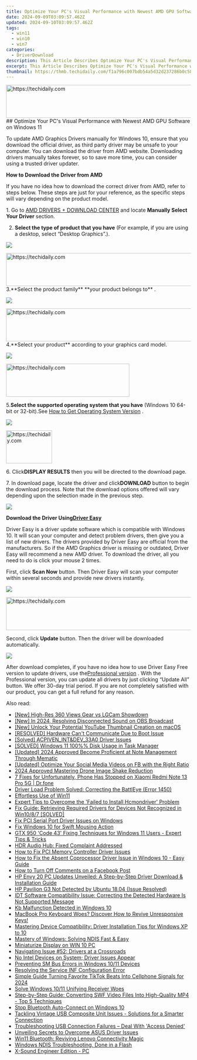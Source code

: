 ```yaml
---
title: Optimize Your PC's Visual Performance with Newest AMD GPU Software on Windows 11
date: 2024-09-09T03:09:57.462Z
updated: 2024-09-10T03:09:57.462Z
tags:
  - win11
  - win10
  - win7
categories:
  - DriverDownload
description: This Article Describes Optimize Your PC's Visual Performance with Newest AMD GPU Software on Windows 11
excerpt: This Article Describes Optimize Your PC's Visual Performance with Newest AMD GPU Software on Windows 11
thumbnail: https://thmb.techidaily.com/f1a796c007bdb54a5d32d237286b0c583ae30258c2ed2bd3a37271e2bf51c230.jpg
---
```


<!-- affiliate ads begin -->
<a href="https://bluettius.sjv.io/c/5597632/2139115/17108" target="_top" id="2139115">
  <img src="//a.impactradius-go.com/display-ad/17108-2139115" border="0" alt="https://techidaily.com" width="728" height="90"/>
</a>
<img height="0" width="0" src="https://bluettius.sjv.io/i/5597632/2139115/17108" style="position:absolute;visibility:hidden;" border="0" />
<!-- affiliate ads end -->
## Optimize Your PC's Visual Performance with Newest AMD GPU Software on Windows 11

To update AMD Graphics Drivers manually for Windows 10, ensure that you download the official driver, as third party driver may be unsafe to your computer. You can download the driver from AMD website. Downloading drivers manually takes forever, so to save more time, you can consider using a trusted driver updater.  
  
**How to Download the Driver from AMD**   
  
If you have no idea how to download the correct driver from AMD, refer to steps below. These steps are just for your reference, as the specific steps will vary depending on the product model.  
  
1\. Go to [AMD DRIVERS + DOWNLOAD CENTER](http://support.amd.com/en-us/download)  and locate **Manually Select Your Driver**  section.  
  
2. **Select the type of product that you have**  (For example, if you are using a desktop, select “Desktop Graphics”.).  
  
  
![](https://images.drivereasy.com/wp-content/uploads/2016/06/img_57564a26097b4.png)   
  
<!-- affiliate ads begin -->
<a href="https://bluettiit.sjv.io/c/5597632/2114267/17093" target="_top" id="2114267">
  <img src="//a.impactradius-go.com/display-ad/17093-2114267" border="0" alt="https://techidaily.com" width="728" height="90"/>
</a>
<img height="0" width="0" src="https://bluettiit.sjv.io/i/5597632/2114267/17093" style="position:absolute;visibility:hidden;" border="0" />
<!-- affiliate ads end -->
 3.**Select the product family** **your product belongs to** .  
  
![](https://images.drivereasy.com/wp-content/uploads/2016/06/img_57564a8ab699b.png)   
  
<!-- affiliate ads begin -->
<a href="https://appsumo.8odi.net/c/5597632/2132162/7443" target="_top" id="2132162">
  <img src="//a.impactradius-go.com/display-ad/7443-2132162" border="0" alt="https://techidaily.com" width="728" height="90"/>
</a>
<img height="0" width="0" src="https://appsumo.8odi.net/i/5597632/2132162/7443" style="position:absolute;visibility:hidden;" border="0" />
<!-- affiliate ads end -->
 4.**Select your product** according to your graphics card model.  
  
![](https://images.drivereasy.com/wp-content/uploads/2016/06/img_57564c44c34e3.png) 

<!-- affiliate ads begin -->
<a href="https://aligracehair.sjv.io/c/5597632/2135402/19272" target="_top" id="2135402">
  <img src="//a.impactradius-go.com/display-ad/19272-2135402" border="0" alt="https://techidaily.com" width="336" height="90"/>
</a>
<img height="0" width="0" src="https://aligracehair.sjv.io/i/5597632/2135402/19272" style="position:absolute;visibility:hidden;" border="0" />
<!-- affiliate ads end -->
  
 5.**Select the supported operating system that you have** (Windows 10 64-bit or 32-bit).See [How to Get Operating System Version](https://tools.techidaily.com/drivereasy/download/) .  
  
![](https://images.drivereasy.com/wp-content/uploads/2016/11/img_581a9fa6768b6.jpg) 

<!-- affiliate ads begin -->
<a href="https://aligracehair.sjv.io/c/5597632/2135409/19272" target="_top" id="2135409">
  <img src="//a.impactradius-go.com/display-ad/19272-2135409" border="0" alt="https://techidaily.com" width="125" height="90"/>
</a>
<img height="0" width="0" src="https://aligracehair.sjv.io/i/5597632/2135409/19272" style="position:absolute;visibility:hidden;" border="0" />
<!-- affiliate ads end -->
  
 6\. Click**DISPLAY RESULTS** then you will be directed to the download page.  
  
 7\. In download page, locate the driver and click**DOWNLOAD** button to begin the download process. Note that the download options offered will vary depending upon the selection made in the previous step.  
  
![](https://images.drivereasy.com/wp-content/uploads/2016/11/img_581a9fe2d7687.png) 

  
 **Download the Driver Using[Driver Easy](https://tools.techidaily.com/drivereasy/download/)**   
  
 Driver Easy is a driver update software which is compatible with Windows 10\. It will scan your computer and detect problem drivers, then give you a list of new drivers. The drivers provided by Driver Easy are official from the manufacturers. So if the AMD Graphics driver is missing or outdated, Driver Easy will recommend a new AMD driver. To download the driver, all you need to do is click your mouse 2 times.   
  
First, click **Scan Now**  button. Then Driver Easy will scan your computer within several seconds and provide new drivers instantly.  
  
  
![](https://images.drivereasy.com/wp-content/uploads/2017/04/img_58f09a777aa40.png) 

<!-- affiliate ads begin -->
<a href="https://appsumo.8odi.net/c/5597632/2130875/7443" target="_top" id="2130875">
  <img src="//a.impactradius-go.com/display-ad/7443-2130875" border="0" alt="https://techidaily.com" width="728" height="90"/>
</a>
<img height="0" width="0" src="https://appsumo.8odi.net/i/5597632/2130875/7443" style="position:absolute;visibility:hidden;" border="0" />
<!-- affiliate ads end -->
  
Second, click **Update** button. Then the driver will be downloaded automatically.   
  
![](https://images.drivereasy.com/wp-content/uploads/2017/04/img_58f09aa588d0d.jpg) 

  
 After download completes, if you have no idea how to use Driver Easy Free version to update drivers, use the[Professional version](https://tools.techidaily.com/drivereasy/download/) . With the Professional version, you can update all drivers by just clicking “Update All” button. We offer 30-day trial period. If you are not completely satisfied with our product, you can get a full refund for any reason.

<ins class="adsbygoogle"
     style="display:block"
     data-ad-format="autorelaxed"
     data-ad-client="ca-pub-7571918770474297"
     data-ad-slot="1223367746"></ins>



<ins class="adsbygoogle"
     style="display:block"
     data-ad-client="ca-pub-7571918770474297"
     data-ad-slot="8358498916"
     data-ad-format="auto"
     data-full-width-responsive="true"></ins>

<span class="atpl-alsoreadstyle">Also read:</span>
<div><ul>
<li><a href="https://some-knowledge.techidaily.com/new-high-res-360-views-gear-vs-lgcam-showdown/"><u>[New] High-Res 360 Views  Gear vs LGCam Showdown</u></a></li>
<li><a href="https://on-screen-recording.techidaily.com/new-in-2024-resolving-disconnected-sound-on-obs-broadcast/"><u>[New] In 2024, Resolving Disconnected Sound on OBS Broadcast</u></a></li>
<li><a href="https://facebook-record-videos.techidaily.com/new-unlock-your-potential-youtube-thumbnail-creation-on-macos/"><u>[New] Unlock Your Potential  YouTube Thumbnail Creation on macOS</u></a></li>
<li><a href="https://driver-error.techidaily.com/resolved-hardware-cant-communicate-due-to-boot-issue/"><u>[RESOLVED] Hardware Can't Communicate Due to Boot Issue</u></a></li>
<li><a href="https://driver-error.techidaily.com/solved-acpivenintanddev33a0-driver-issues/"><u>[Solved] ACPIVEN_INT&DEV_33A0 Driver Issues</u></a></li>
<li><a href="https://driver-error.techidaily.com/solved-windows-11-100-disk-usage-in-task-manager/"><u>[SOLVED] Windows 11 100%% Disk Usage in Task Manager</u></a></li>
<li><a href="https://vp-tips.techidaily.com/updated-2024-approved-become-proficient-at-note-management-through-mematic/"><u>[Updated] 2024 Approved  Become Proficient at Note Management Through Mematic</u></a></li>
<li><a href="https://facebook-video-files.techidaily.com/updated-optimize-your-social-media-videos-on-fb-with-the-right-ratio/"><u>[Updated] Optimize Your Social Media Videos on FB with the Right Ratio</u></a></li>
<li><a href="https://extra-guidance.techidaily.com/2024-approved-mastering-drone-image-shake-reduction/"><u>2024 Approved  Mastering Drone Image Shake Reduction</u></a></li>
<li><a href="https://howto.techidaily.com/7-fixes-for-unfortunately-phone-has-stopped-on-xiaomi-redmi-note-13-pro-5g-drfone-by-drfone-fix-android-problems-fix-android-problems/"><u>7 Fixes for Unfortunately, Phone Has Stopped on Xiaomi Redmi Note 13 Pro 5G | Dr.fone</u></a></li>
<li><a href="https://driver-error.techidaily.com/driver-load-problem-solved-correcting-the-battleye-error-1450/"><u>Driver Load Problem Solved: Correcting the BattlEye (Error 1450)</u></a></li>
<li><a href="https://driver-error.techidaily.com/effortless-use-of-win11/"><u>Effortless Use of Win11</u></a></li>
<li><a href="https://driver-error.techidaily.com/expert-tips-to-overcome-the-failed-to-install-hcmondriver-problem/"><u>Expert Tips to Overcome the 'Failed to Install Hcmondriver' Problem</u></a></li>
<li><a href="https://driver-error.techidaily.com/fix-guide-retrieving-required-drivers-for-devices-not-recognized-in-win1087-solved/"><u>Fix Guide: Retrieving Required Drivers for Devices Not Recognized in Win10/8/7 [SOLVED]</u></a></li>
<li><a href="https://driver-error.techidaily.com/fix-pci-serial-port-driver-issues-on-windows/"><u>Fix PCI Serial Port Driver Issues on Windows</u></a></li>
<li><a href="https://driver-error.techidaily.com/fix-windows-10-for-swift-mousing-action/"><u>Fix Windows 10 for Swift Mousing Action</u></a></li>
<li><a href="https://driver-error.techidaily.com/gtx-950-code-43-fixing-techniques-for-windows-11-users-expert-tips-and-tricks/"><u>GTX 950 'Code 43' Fixing Techniques for Windows 11 Users - Expert Tips & Tricks</u></a></li>
<li><a href="https://driver-error.techidaily.com/hdr-audio-hub-fixed-complaint-addressed/"><u>HDR Audio Hub: Fixed Complaint Addressed</u></a></li>
<li><a href="https://driver-error.techidaily.com/how-to-fix-pci-memory-controller-driver-issues/"><u>How to Fix PCI Memory Controller Driver Issues</u></a></li>
<li><a href="https://driver-error.techidaily.com/how-to-fix-the-absent-coprocessor-driver-issue-in-windows-10-easy-guide/"><u>How to Fix the Absent Coprocessor Driver Issue in Windows 10 - Easy Guide</u></a></li>
<li><a href="https://facebook.techidaily.com/how-to-turn-off-comments-on-a-facebook-post/"><u>How to Turn Off Comments on a Facebook Post</u></a></li>
<li><a href="https://driver-error.techidaily.com/hp-envy-20-pc-updates-unveiled-a-step-by-step-driver-download-and-installation-guide/"><u>HP Envy 20 PC Updates Unveiled: A Step-by-Step Driver Download & Installation Guide</u></a></li>
<li><a href="https://driver-error.techidaily.com/hp-pavilion-g3-not-detected-by-ubuntu-1804-issue-resolved/"><u>HP Pavilion G3 Not Detected by Ubuntu 18.04 (Issue Resolved)</u></a></li>
<li><a href="https://driver-error.techidaily.com/idt-software-compatibility-issue-correcting-the-detected-hardware-is-not-supported-message/"><u>IDT Software Compatibility Issue: Correcting the Detected Hardware Is Not Supported Message</u></a></li>
<li><a href="https://driver-error.techidaily.com/kb-malfunction-detected-in-windows-10/"><u>Kb Malfunction Detected in Windows 10</u></a></li>
<li><a href="https://technical-tips.techidaily.com/1722889326189-macbook-pro-keyboard-woes-discover-how-to-revive-unresponsive-keys/"><u>MacBook Pro Keyboard Woes? Discover How to Revive Unresponsive Keys!</u></a></li>
<li><a href="https://driver-error.techidaily.com/mastering-device-compatibility-driver-installation-tips-for-windows-xp-to-10/"><u>Mastering Device Compatibility: Driver Installation Tips for Windows XP to 10</u></a></li>
<li><a href="https://driver-error.techidaily.com/mastery-of-windows-solving-ndis-fast-and-easy/"><u>Mastery of Windows: Solving NDIS Fast & Easy</u></a></li>
<li><a href="https://graphic-issues.techidaily.com/miniaturize-display-on-win-10-pc/"><u>Miniaturize Display on WIN 10 PC</u></a></li>
<li><a href="https://driver-error.techidaily.com/navigating-issue-52-drivers-at-a-crossroads/"><u>Navigating Issue #52: Drivers at a Crossroads</u></a></li>
<li><a href="https://driver-error.techidaily.com/no-intel-devices-on-system-driver-issues-appear/"><u>No Intel Devices on System; Driver Issues Appear</u></a></li>
<li><a href="https://driver-error.techidaily.com/preventing-sm-bus-errors-in-windows-1011-devices/"><u>Preventing SM Bus Errors in Windows 10/11 Devices</u></a></li>
<li><a href="https://driver-error.techidaily.com/resolving-the-service-inf-configuration-error/"><u>Resolving the Service INF Configuration Error</u></a></li>
<li><a href="https://extra-approaches.techidaily.com/simple-guide-turning-favorite-tiktok-beats-into-cellphone-signals-for-2024/"><u>Simple Guide  Turning Favorite TikTok Beats Into Cellphone Signals for 2024</u></a></li>
<li><a href="https://driver-error.techidaily.com/solve-windows-1011-unifying-receiver-woes/"><u>Solve Windows 10/11 Unifying Receiver Woes</u></a></li>
<li><a href="https://media-tips.techidaily.com/step-by-step-guide-converting-swf-video-files-into-high-quality-mp4-top-5-techniques/"><u>Step-by-Step Guide: Converting SWF Video Files Into High-Quality MP4 - Top 5 Techniques</u></a></li>
<li><a href="https://driver-error.techidaily.com/stop-bluetooth-auto-connect-on-windows-10/"><u>Stop Bluetooth Auto-Connect on Windows 10</u></a></li>
<li><a href="https://driver-error.techidaily.com/tackling-vintage-usb-composite-unit-issues-solutions-for-a-smarter-connection/"><u>Tackling Vintage USB Composite Unit Issues - Solutions for a Smarter Connection</u></a></li>
<li><a href="https://driver-error.techidaily.com/troubleshooting-usb-connection-failures-deal-with-access-denied/"><u>Troubleshooting USB Connection Failures – Deal With 'Access Denied'</u></a></li>
<li><a href="https://driver-error.techidaily.com/unveiling-secrets-to-overcome-asus-driver-issues/"><u>Unveiling Secrets to Overcome ASUS Driver Issues</u></a></li>
<li><a href="https://driver-error.techidaily.com/win11-bluetooth-reviving-lenovo-connectivity-magic/"><u>Win11 Bluetooth: Reviving Lenovo Connectivity Magic</u></a></li>
<li><a href="https://driver-error.techidaily.com/windows-ndis-troubleshooting-done-in-a-flash/"><u>Windows NDIS Troubleshooting, Done in a Flash</u></a></li>
<li><a href="https://visual-screen-recording.techidaily.com/x-sound-engineer-edition-pc/"><u>X-Sound Engineer Edition - PC</u></a></li>
</ul></div>
